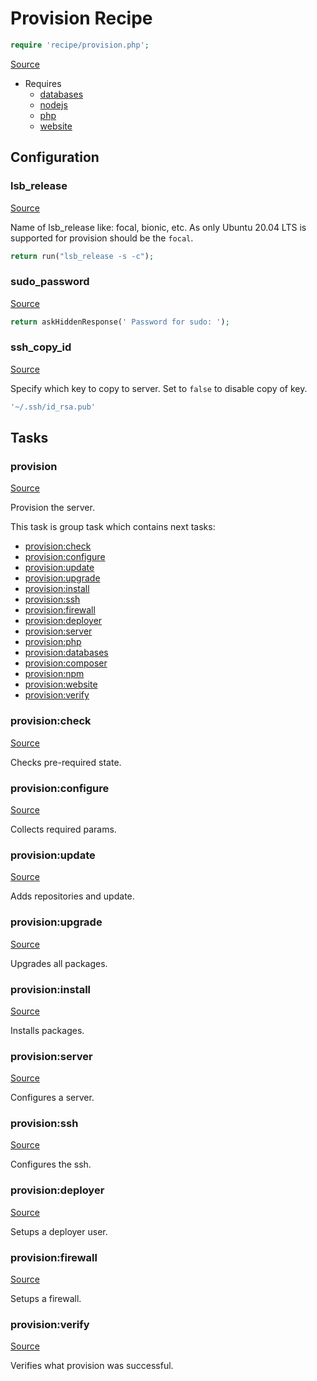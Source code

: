 <!-- DO NOT EDIT THIS FILE! -->
<!-- Instead edit recipe/provision.php -->
<!-- Then run bin/docgen -->

# Provision Recipe

```php
require 'recipe/provision.php';
```

[Source](/recipe/provision.php)

* Requires
  * [databases](/docs/recipe/provision/databases.md)
  * [nodejs](/docs/recipe/provision/nodejs.md)
  * [php](/docs/recipe/provision/php.md)
  * [website](/docs/recipe/provision/website.md)

## Configuration
### lsb_release
[Source](https://github.com/deployphp/deployer/blob/master/recipe/provision.php#L16)

Name of lsb_release like: focal, bionic, etc.
As only Ubuntu 20.04 LTS is supported for provision should be the `focal`.

```php title="Default value"
return run("lsb_release -s -c");
```


### sudo_password
[Source](https://github.com/deployphp/deployer/blob/master/recipe/provision.php#L233)



```php title="Default value"
return askHiddenResponse(' Password for sudo: ');
```


### ssh_copy_id
[Source](https://github.com/deployphp/deployer/blob/master/recipe/provision.php#L239)

Specify which key to copy to server.
Set to `false` to disable copy of key.

```php title="Default value"
'~/.ssh/id_rsa.pub'
```



## Tasks

### provision
[Source](https://github.com/deployphp/deployer/blob/master/recipe/provision.php#L21)

Provision the server.




This task is group task which contains next tasks:
* [provision:check](/docs/recipe/provision.md#provisioncheck)
* [provision:configure](/docs/recipe/provision.md#provisionconfigure)
* [provision:update](/docs/recipe/provision.md#provisionupdate)
* [provision:upgrade](/docs/recipe/provision.md#provisionupgrade)
* [provision:install](/docs/recipe/provision.md#provisioninstall)
* [provision:ssh](/docs/recipe/provision.md#provisionssh)
* [provision:firewall](/docs/recipe/provision.md#provisionfirewall)
* [provision:deployer](/docs/recipe/provision.md#provisiondeployer)
* [provision:server](/docs/recipe/provision.md#provisionserver)
* [provision:php](/docs/recipe/provision/php.md#provisionphp)
* [provision:databases](/docs/recipe/provision/databases.md#provisiondatabases)
* [provision:composer](/docs/recipe/provision/php.md#provisioncomposer)
* [provision:npm](/docs/recipe/provision/nodejs.md#provisionnpm)
* [provision:website](/docs/recipe/provision/website.md#provisionwebsite)
* [provision:verify](/docs/recipe/provision.md#provisionverify)


### provision:check
[Source](https://github.com/deployphp/deployer/blob/master/recipe/provision.php#L40)

Checks pre-required state.




### provision:configure
[Source](https://github.com/deployphp/deployer/blob/master/recipe/provision.php#L63)

Collects required params.




### provision:update
[Source](https://github.com/deployphp/deployer/blob/master/recipe/provision.php#L99)

Adds repositories and update.




### provision:upgrade
[Source](https://github.com/deployphp/deployer/blob/master/recipe/provision.php#L121)

Upgrades all packages.




### provision:install
[Source](https://github.com/deployphp/deployer/blob/master/recipe/provision.php#L128)

Installs packages.




### provision:server
[Source](https://github.com/deployphp/deployer/blob/master/recipe/provision.php#L162)

Configures a server.




### provision:ssh
[Source](https://github.com/deployphp/deployer/blob/master/recipe/provision.php#L223)

Configures the ssh.




### provision:deployer
[Source](https://github.com/deployphp/deployer/blob/master/recipe/provision.php#L242)

Setups a deployer user.




### provision:firewall
[Source](https://github.com/deployphp/deployer/blob/master/recipe/provision.php#L289)

Setups a firewall.




### provision:verify
[Source](https://github.com/deployphp/deployer/blob/master/recipe/provision.php#L297)

Verifies what provision was successful.




